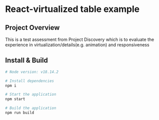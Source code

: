 # React-virtualized table example

## Project Overview

This is a test assessment from Project Discovery which is to evaluate the experience in virtualization/details(e.g. animation) and responsiveness

## Install & Build


```sh
# Node version: v18.14.2

# Install dependencies
npm i

# Start the application
npm start

# Build the application
npm run build
```
